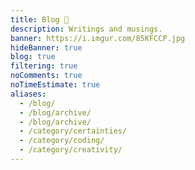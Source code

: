 ```yaml
---
title: Blog 📝️
description: Writings and musings.
banner: https://i.imgur.com/85KFCCP.jpg
hideBanner: true
blog: true
filtering: true
noComments: true
noTimeEstimate: true
aliases:
  - /blog/
  - /blog/archive/
  - /blog/archive/
  - /category/certainties/
  - /category/coding/
  - /category/creativity/
---
```


